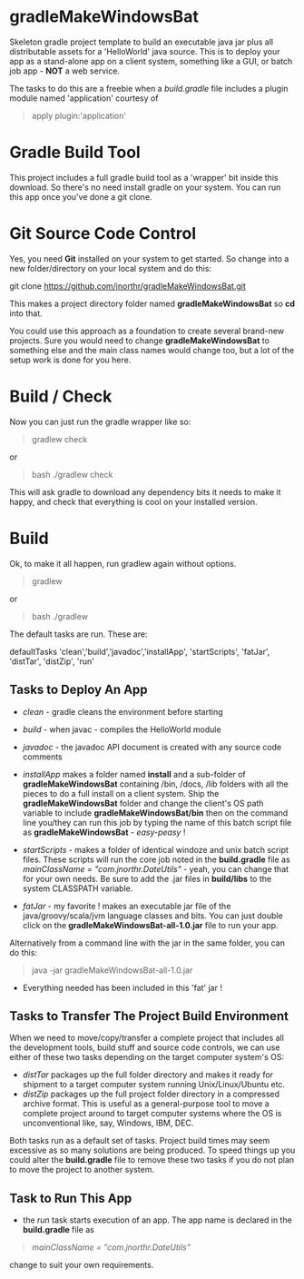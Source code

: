 gradleMakeWindowsBat
====================

Skeleton gradle project template to build an executable java jar plus all distributable assets for a 'HelloWorld' java source. This is to deploy your app as a stand-alone app on a client system, something like a GUI, or batch job app - **NOT** a web service. 

The tasks to do this are a freebie when a *build.gradle* file includes a plugin module named 'application' courtesy of  

> apply plugin:'application'


# Gradle Build Tool

This project includes a full gradle build tool as a 'wrapper' bit inside this download. So there's no need install gradle on your system. You can run this app once you've done a git clone.


# Git Source Code Control

Yes, you need **Git** installed on your system to get started. So change into a new folder/directory on your local system and do this:

git clone https://github.com/jnorthr/gradleMakeWindowsBat.git
  
This makes a project directory folder named **gradleMakeWindowsBat** so **cd** into that. 

You could use this approach as a foundation to create several brand-new projects. Sure you would need to change **gradleMakeWindowsBat** to something else and the main class names would change too, but a lot of the setup work is done for you here.


# Build / Check

Now you can just run the gradle wrapper like so:

> gradlew check

or

> bash ./gradlew check

This will ask gradle to download any dependency bits it needs to make it happy, and check that everything is cool on your installed version.


# Build

Ok, to make it all happen, run gradlew again without options.

> gradlew

or

> bash ./gradlew

The default tasks are run. These are:

> 
defaultTasks 'clean','build','javadoc','installApp', 'startScripts', 'fatJar', 'distTar', 'distZip', 'run'

## Tasks to Deploy An App

 * *clean* - gradle cleans the environment before starting

 * *build* - when javac - compiles the HelloWorld module

 * *javadoc* - the javadoc API document is created with any source code comments

 * *installApp* makes a folder named **install** and a sub-folder of **gradleMakeWindowsBat** containing /bin, /docs, /lib folders with all the pieces to do a full install on a client system. Ship the **gradleMakeWindowsBat** folder and change the client's OS path variable to include **gradleMakeWindowsBat/bin** then on the command line you/they can run this job by typing the name of this  batch script file as **gradleMakeWindowsBat**  - *easy-peasy* !
 
 * *startScripts* - makes a folder of identical windoze and unix batch script files. These scripts will run the core job noted in the **build.gradle** file as *mainClassName = "com.jnorthr.DateUtils"* - yeah, you can change that for your own needs. Be sure to add the .jar files in **build/libs** to the system CLASSPATH variable.
 * *fatJar* - my favorite ! makes an executable jar file of the java/groovy/scala/jvm language classes and bits. You can just double click on the **gradleMakeWindowsBat-all-1.0.jar** file to run your app. 
 
 Alternatively from a command line with the jar in the same folder, you can do this:
 
> java -jar gradleMakeWindowsBat-all-1.0.jar

 * Everything needed has been included in this 'fat' jar !

## Tasks to Transfer The Project Build Environment

When we need to move/copy/transfer a complete project that includes all the development tools, build stuff and source code controls, we can use either of these two tasks depending on the target computer system's OS:

 * *distTar* packages up the full folder directory and makes it ready for shipment to a target computer system running Unix/Linux/Ubuntu etc.  
 * *distZip* packages up the full project folder directory in a compressed archive format. This is useful as a general-purpose tool to move a complete project around to target computer systems where the OS is unconventional like, say, Windows, IBM, DEC.
 
Both tasks run as a default set of tasks. Project build times may seem excessive as so many solutions are being produced. To speed things up you could alter the **build.gradle** file to remove these two tasks if you do not plan to move the project to another system.

## Task to Run This App

 * the *run* task starts execution of an app. The app name is declared in the **build.gradle** file as 
 
> *mainClassName = "com.jnorthr.DateUtils"*

change to suit your own requirements.



 
